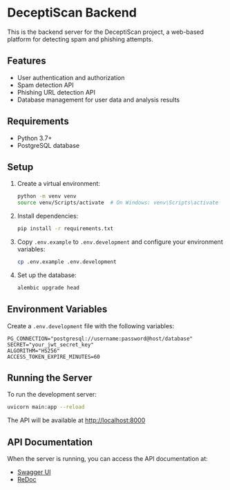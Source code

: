# DeceptiScan Backend

This is the backend server for the DeceptiScan project, a web-based platform for detecting spam and phishing attempts.

## Features

- User authentication and authorization
- Spam detection API
- Phishing URL detection API
- Database management for user data and analysis results

## Requirements

- Python 3.7+
- PostgreSQL database

## Setup

1. Create a virtual environment:
   ```bash
   python -m venv venv
   source venv/Scripts/activate  # On Windows: venv\Scripts\activate
   ```
2. Install dependencies:
   ```bash
   pip install -r requirements.txt
   ```
3. Copy `.env.example` to `.env.development` and configure your environment variables:
   ```bash
   cp .env.example .env.development
   ```
4. Set up the database:
   ```bash
   alembic upgrade head
   ```

## Environment Variables

Create a `.env.development` file with the following variables:

```
PG_CONNECTION="postgresql://username:password@host/database"
SECRET="your_jwt_secret_key"
ALGORITHM="HS256"
ACCESS_TOKEN_EXPIRE_MINUTES=60
```

## Running the Server

To run the development server:

```bash
uvicorn main:app --reload
```

The API will be available at [http://localhost:8000](http://localhost:8000)

## API Documentation

When the server is running, you can access the API documentation at:

- [Swagger UI](http://localhost:8000/docs)
- [ReDoc](http://localhost:8000/redoc)
